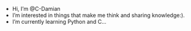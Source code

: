 -  Hi, I’m @C-Damian
-  I’m interested in things that make me think and sharing knowledge:).
-  I’m currently learning Python and C...


<!---
C-Damian/C-Damian is a ✨ special ✨ repository because its `README.md` (this file) appears on your GitHub profile.
You can click the Preview link to take a look at your changes.
--->
